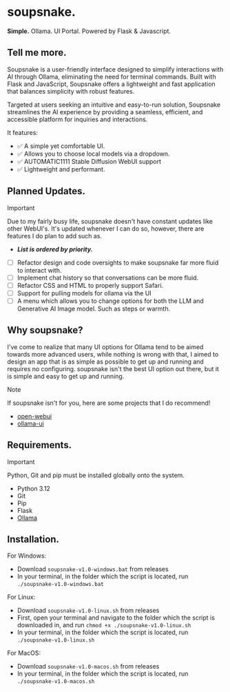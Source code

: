 # soupsnake. 
<b>Simple.</b> Ollama. UI Portal. Powered by Flask &amp; Javascript.
## Tell me more.
Soupsnake is a user-friendly interface designed to simplify interactions with AI through Ollama, eliminating the need for terminal commands. Built with Flask and JavaScript, Soupsnake offers a lightweight and fast application that balances simplicity with robust features.

Targeted at users seeking an intuitive and easy-to-run solution, Soupsnake streamlines the AI experience by providing a seamless, efficient, and accessible platform for inquiries and interactions.

It features:
- :white_check_mark: A simple yet comfortable UI.
- :white_check_mark: Allows you to choose local models via a dropdown.
- :white_check_mark: AUTOMATIC1111 Stable Diffusion WebUI support
- :white_check_mark: Lightweight and performant.


## Planned Updates.
> [!IMPORTANT]
Due to my fairly busy life, soupsnake doesn't have constant updates like other WebUI's. It's updated whenever I can do so, however, there are features I do plan to add such as.

- <b><i>List is ordered by priority.</b></i>

- [ ] Refactor design and code oversights to make soupsnake far more fluid to interact with.
- [ ] Implement chat history so that conversations can be more fluid.
- [ ] Refactor CSS and HTML to properly support Safari.
- [ ] Support for pulling models for ollama via the UI
- [ ] A menu which allows you to change options for both the LLM and Generative AI Image model. Such as steps or warmth.

## Why soupsnake?
I've come to realize that many UI options for Ollama tend to be aimed towards more advanced users, while nothing is wrong with that, I aimed to design an app that is as simple as possible to get up and running and requires no configuring. soupsnake isn't the best UI option out there, but it is simple and easy to get up and running.

> [!NOTE]
If soupsnake isn't for you, here are some projects that I do recommend! 
- [open-webui](https://github.com/open-webui/open-webui)
- [ollama-ui](https://github.com/ollama-ui/ollama-ui)


## Requirements.
> [!IMPORTANT]
Python, Git and pip must be installed globally onto the system.
- Python 3.12
- Git
- Pip
- Flask
- [Ollama](https://ollama.com/)
## Installation.
For Windows:
- Download `soupsnake-v1.0-windows.bat` from releases
- In your terminal, in the folder which the script is located, run `./soupsnake-v1.0-windows.bat`

For Linux:
- Download `soupsnake-v1.0-linux.sh` from releases
- First, open your terminal and navigate to the folder which the script is downloaded in, and run `chmod +x ./soupsnake-v1.0-linux.sh`
- In your terminal, in the folder which the script is located, run `./soupsnake-v1.0-linux.sh`

For MacOS:
- Download `soupsnake-v1.0-macos.sh` from releases
- In your terminal, in the folder which the script is located, run `./soupsnake-v1.0-macos.sh`

